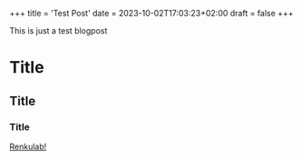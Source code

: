 +++
title = 'Test Post'
date = 2023-10-02T17:03:23+02:00
draft = false
+++

This is just a test blogpost

# Title
## Title
### Title

[Renkulab!](https://renkulab.io)
